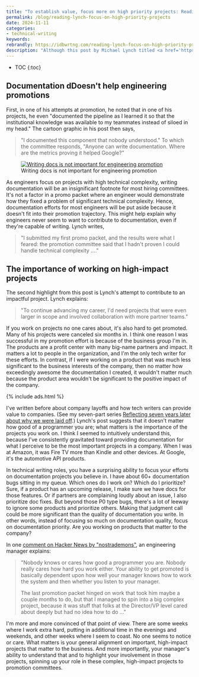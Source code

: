 ```yaml
---
title: "To establish value, focus more on high priority projects: Reading Michael Lynch's post on why he quit Google to work for himself"
permalink: /blog/reading-lynch-focus-on-high-priority-projects
date: 2024-11-11
categories:
- technical-writing
keywords: 
rebrandly: https://idbwrtng.com/reading-lynch-focus-on-high-priority-projects
description: "Although this post by Michael Lynch titled <a href='https://mtlynch.io/why-i-quit-google/'>Why I Quit Google to Work for Myself</a> was published in 2018, it <a href='https://news.ycombinator.com/item?id=42090430'>trended on Hacker News</a> last week. It caught my attention because I recently underwent a similar promotion process, though with a positive outcome. Lynch, an engineer, highlights a couple of points relevant to technical writers: writing documentation doesn't support an engineer's demonstration of technical complexity, and the projects you work on might matter more than the quality of your output."
---
```


* TOC
{:toc}

## Documentation dDoesn't help engineering promotions

First, in one of his attempts at promotion, he noted that in one of his projects, he even "documented the pipeline as I learned it so that the institutional knowledge was available to my teammates instead of siloed in my head." The cartoon graphic in his post then says, 

> "I documented this component that nobody understood." To which the committee responds, "Anyone can write documentation. Where are the metrics proving it helped Google?"

<figure><a class="noCrossRef" href="https://mtlynch.io/why-i-quit-google/"><img src="{{site.media}}/promo-committee-dave.png" alt="Writing docs is not important for engineering promotion" /></a><figcaption>Writing docs is not important for engineering promotion</figcaption></figure>

As engineers focus on projects with high technical complexity, writing documentation will be an insignificant footnote for most hiring committees. It's not a factor in a promo packet where an engineer would demonstrate how they fixed a problem of significant technical complexity. Hence, documentation efforts for most engineers will be put aside because it doesn't fit into their promotion trajectory. This might help explain why engineers never seem to want to contribute to documentation, even if they're capable of writing. Lynch writes, 

> "I submitted my first promo packet, and the results were what I feared: the promotion committee said that I hadn't proven I could handle technical complexity …."

## The importance of working on high-impact projects

The second highlight from this post is Lynch's attempt to contribute to an impactful project. Lynch explains:

> "To continue advancing my career, I'd need projects that were even larger in scope and involved collaboration with more partner teams." 

If you work on projects no one cares about, it's also hard to get promoted. Many of his projects were canceled six months in. I think one reason I was successful in my promotion effort is because of the business group I'm in. The products are a profit center with many big-name partners and impact. It matters a lot to people in the organization, and I'm the only tech writer for these efforts. In contrast, if I were working on a product that was much less significant to the business interests of the company, then no matter how exceedingly awesome the documentation I created, it wouldn't matter much because the product area wouldn't be significant to the positive impact of the company. 

{% include ads.html %}

I've written before about company layoffs and how tech writers can provide value to companies. (See my seven-part series [Reflecting seven years later about why we were laid off](https://idratherbewriting.com/blog/reflecting-seven-years-later-about-layoff-intro/).) Lynch's post suggests that it doesn't matter how good of a programmer you are; what matters is the importance of the projects you work on. I think I seemed to intuitively understand this, because I've consistently gravitated toward providing documentation for what I perceive to be the most important projects in a company. When I was at Amazon, it was Fire TV more than Kindle and other devices. At Google, it's the automotive API products.

In technical writing roles, you have a surprising ability to focus your efforts on documentation projects you believe in. I have about 60+ documentation bugs sitting in my queue. Which ones do I work on? Which do I prioritize? Sure, if a product has an upcoming release, I make sure we have docs for those features. Or if partners are complaining loudly about an issue, I also prioritize doc fixes. But beyond those P0 type bugs, there's a lot of leeway to ignore some products and prioritize others. Making that judgment call could be more significant than the quality of documentation you write. In other words, instead of focusing so much on documentation quality, focus on documentation priority. Are you working on products that matter to the company?

In one [comment on Hacker News by "nostrademons"](https://news.ycombinator.com/item?id=42090430), an engineering manager explains:

> "Nobody knows or cares how good a programmer you are. Nobody really cares how hard you work either. Your ability to get promoted is basically dependent upon how well your manager knows how to work the system and then whether you listen to your manager.
> 
> The last promotion packet hinged on work that took him maybe a couple months to do, but that I managed to spin into a big complex project, because it was stuff that folks at the Director/VP level cared about deeply but had no idea how to do …"

I'm more and more convinced of that point of view. There are some weeks where I work extra hard, putting in additional time in the evenings and weekends, and other weeks where I seem to coast. No one seems to notice or care. What matters is your general alignment on important, high-impact projects that matter to the business. And more importantly, your manager's ability to understand that and to highlight your involvement in those projects, spinning up your role in these complex, high-impact projects to promotion committees.